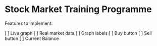 # Stock Market Training Programme

Features to Implement:

[ ] Live graph
[ ] Real market data
[ ] Graph labels
[ ] Buy button
[ ] Sell button
[ ] Current Balance

